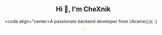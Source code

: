 <h2 align="center">Hi 👋, I'm CheXnik</h1>

<code align="center>A passionate backend developer from Ukraine🇺🇦 :)</code>


<p align="center">
    <img alt="" style="border-radius: 20px; border: 2px gold solid" src="https://streak-stats.demolab.com?user=CheXnik&theme=gruvbox&hide_border=true&border_radius=20">
</p>

<p align="center">
    <img alt="" src="https://metrics.lecoq.io/CheXnik">
</p>
